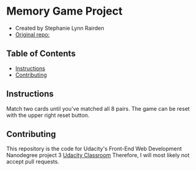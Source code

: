 # Memory Game Project
* Created by Stephanie Lynn Rairden
* [Original repo:](http://pocketram.com/fend-project-memory-game/)

## Table of Contents

* [Instructions](#instructions)
* [Contributing](#contributing)

## Instructions

Match two cards until you've matched all 8 pairs. The game can be reset with the upper right reset button.

## Contributing

This repository is the code for Udacity's Front-End Web Development Nanodegree project 3 [Udacity Classroom](https://www.udacity.com/) Therefore, I will most likely not accept pull requests.
